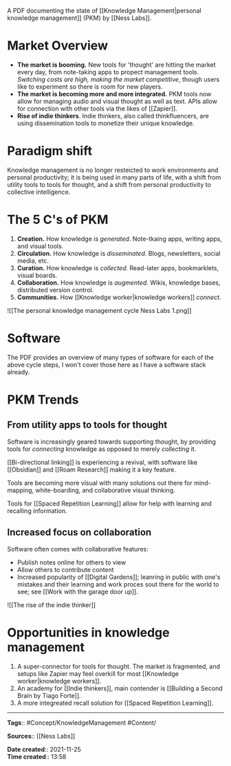 A PDF documenting the state of [[Knowledge Management|personal knowledge management]] (PKM) by [[Ness Labs]].

# Market Overview
- **The market is booming.** New tools for 'thought' are hitting the market every day, from note-taking apps to propect management tools. *Switching costs are high, making the market competitive*, though users like to experiment so there is room for new players.
- **The market is becoming more and more integrated.** PKM tools now allow for managing audio and visual thought as well as text. APIs allow for connection with other tools via the likes of [[Zapier]].
- **Rise of indie thinkers**. Indie thinkers, also called thinkfluencers, are using dissemination tools to monetize their unique knowledge.


# Paradigm shift
Knowledge management is no longer resteicted to work environments and personal productivity; it is being used in many parts of life, with a shift from utility tools to tools for thought, and a shift from personal productivity to collective intelligence.


# The 5 C's of PKM
1. **Creation.** How knowledge is *generated*. Note-tkaing apps, writing apps, and visual tools.
2. **Circulation.** How knowledge is *disseminated.* Blogs, newsletters, social media, etc.
3. **Curation.** How knowledge is *collected.* Read-later apps, bookmarklets, visual boards.
4. **Collaboration.** How knowledge is *augmented*. Wikis, knowledge bases, distributed version control.
5. **Communities.** How [[Knowledge worker|knowledge workers]] *connect.*


![[The personal knowledge management cycle Ness Labs 1.png]]

# Software
The PDF provides an overview of many types of software for each of the above cycle steps, I won't cover those here as I have a software stack already.


# PKM Trends
## From utility apps to tools for thought
Software is increasingly geared towards supporting thought, by providing tools for *connecting* knowledge as opposed to merely *collecting* it.

[[Bi-directional linking]] is experiencing a revival, with software like [[Obsidian]] and [[Roam Research]] making it a key feature.

Tools are becoming more visual with many solutions out there for mind-mapping, white-boarding, and collaborative visual thinking.

Tools for [[Spaced Repetition Learning]] allow for help with learning and recalling information.

## Increased focus on collaboration
Software often comes with collaborative features:
- Publish notes online for others to view
- Allow others to contribute content
- Increased popularity of [[Digital Gardens]]; leanring in public with one's mistakes and their learning and work proces sout there for the world to see; see [[Work with the garage door up]].


![[The rise of the indie thinker]]



# Opportunities in knowledge management
1. A super-connector for tools for thought. The market is fragmented, and setups like Zapier may feel overkill for most [[Knowledge worker|knowledge workers]].
2. An academy for [[Indie thinkers]], main contender is [[Building a Second Brain by Tiago Forte]].
3. A more integreated recall solution for [[Spaced Repetition Learning]].

---
**Tags**:: #Concept/KnowledgeManagement #Content/

**Sources**:: [[Ness Labs]]

**Date created**:: 2021-11-25  
**Time created**:: 13:58